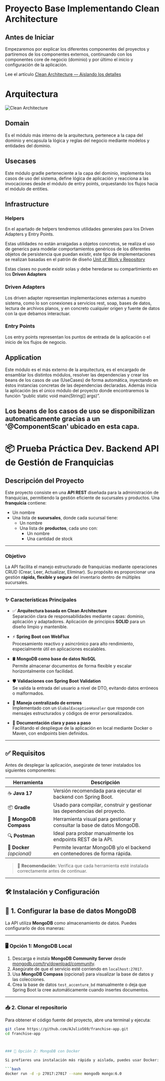 # Proyecto Base Implementando Clean Architecture

## Antes de Iniciar

Empezaremos por explicar los diferentes componentes del proyectos y partiremos de los componentes externos, continuando con los componentes core de negocio (dominio) y por último el inicio y configuración de la aplicación.

Lee el artículo [Clean Architecture — Aislando los detalles](https://medium.com/bancolombia-tech/clean-architecture-aislando-los-detalles-4f9530f35d7a)

# Arquitectura

![Clean Architecture](https://miro.medium.com/max/1400/1*ZdlHz8B0-qu9Y-QO3AXR_w.png)

## Domain

Es el módulo más interno de la arquitectura, pertenece a la capa del dominio y encapsula la lógica y reglas del negocio mediante modelos y entidades del dominio.

## Usecases

Este módulo gradle perteneciente a la capa del dominio, implementa los casos de uso del sistema, define lógica de aplicación y reacciona a las invocaciones desde el módulo de entry points, orquestando los flujos hacia el módulo de entities.

## Infrastructure

### Helpers

En el apartado de helpers tendremos utilidades generales para los Driven Adapters y Entry Points.

Estas utilidades no están arraigadas a objetos concretos, se realiza el uso de generics para modelar comportamientos
genéricos de los diferentes objetos de persistencia que puedan existir, este tipo de implementaciones se realizan
basadas en el patrón de diseño [Unit of Work y Repository](https://medium.com/@krzychukosobudzki/repository-design-pattern-bc490b256006)

Estas clases no puede existir solas y debe heredarse su compartimiento en los **Driven Adapters**

### Driven Adapters

Los driven adapter representan implementaciones externas a nuestro sistema, como lo son conexiones a servicios rest,
soap, bases de datos, lectura de archivos planos, y en concreto cualquier origen y fuente de datos con la que debamos
interactuar.

### Entry Points

Los entry points representan los puntos de entrada de la aplicación o el inicio de los flujos de negocio.

## Application

Este módulo es el más externo de la arquitectura, es el encargado de ensamblar los distintos módulos, resolver las dependencias y crear los beans de los casos de use (UseCases) de forma automática, inyectando en éstos instancias concretas de las dependencias declaradas. Además inicia la aplicación (es el único módulo del proyecto donde encontraremos la función “public static void main(String[] args)”.

**Los beans de los casos de uso se disponibilizan automaticamente gracias a un '@ComponentScan' ubicado en esta capa.**
---
# 📦 Prueba Práctica Dev. Backend API de Gestión de Franquicias

## Descripción del Proyecto
Este proyecto consiste en una **API REST** diseñada para la administración de franquicias, permitiendo la gestión eficiente de sucursales y productos.
Una **franquicia** contiene:
- Un nombre
- Una lista de **sucursales**, donde cada sucursal tiene:
  - Un nombre
  - Una lista de **productos**, cada uno con:
    - Un nombre
    - Una cantidad de stock
      
---
###  Objetivo

La API facilita el manejo estructurado de franquicias mediante operaciones CRUD (Crear, Leer, Actualizar, Eliminar). Su propósito es proporcionar una gestión **rápida, flexible y segura** del inventario dentro de múltiples sucursales.

---

### ✨ Características Principales

- ✅ **Arquitectura basada en Clean Architecture**  
  Separación clara de responsabilidades mediante capas: dominio, aplicación y adaptadores. Aplicación de principios **SOLID** para un diseño limpio y mantenible.

- ⚡ **Spring Boot con WebFlux**  
  Procesamiento reactivo y asincrónico para alto rendimiento, especialmente útil en aplicaciones escalables.

- 🛢️ **MongoDB como base de datos NoSQL**  
  Permite almacenar documentos de forma flexible y escalar horizontalmente con facilidad.

- 🛡️ **Validaciones con Spring Boot Validation**  
  Se valida la entrada del usuario a nivel de DTO, evitando datos erróneos o malformados.

- 🚨 **Manejo centralizado de errores**  
  Implementado con un `GlobalExceptionHandler` que responde con mensajes estructurados y códigos de error personalizados.

- 📄 **Documentación clara y paso a paso**  
  Facilitando el despliegue de la aplicación en local mediante Docker o Maven, con endpoints bien definidos.

---
## ✅ Requisitos

Antes de desplegar la aplicación, asegúrate de tener instalados los siguientes componentes:

| Herramienta                 | Descripción                                                                  |
|-----------------------------|------------------------------------------------------------------------------|
| ☕ **Java 17**             | Versión recomendada para ejecutar el backend con Spring Boot.                |
| 📦 **Gradle**              | Usado para compilar, construir y gestionar las dependencias del proyecto.    |
| 🧭 **MongoDB Compass**     | Herramienta visual para gestionar y consultar la base de datos MongoDB.      |
| 🔍 **Postman**             | Ideal para probar manualmente los endpoints REST de la API.                  |
| 🐳 **Docker** *(opcional)* | Permite levantar MongoDB y/o el backend en contenedores de forma rápida.     |

> 🔧 **Recomendación:** Verifica que cada herramienta esté instalada correctamente antes de continuar.  

---
## 🛠️ Instalación y Configuración

## 🔧 1. Configurar la base de datos MongoDB  

La API utiliza **MongoDB** como almacenamiento de datos. Puedes configurarlo de dos maneras:

---

### 🖥️ Opción 1: MongoDB Local

1. Descarga e instala **MongoDB Community Server** desde [mongodb.com/try/download/community](https://www.mongodb.com/try/download/community).
2. Asegúrate de que el servicio esté corriendo en `localhost:27017`.
3. Usa **MongoDB Compass** (opcional) para visualizar la base de datos y las colecciones.
4. Crea la base de datos `test_accenture_bd` manualmente o deja que Spring Boot la cree automáticamente cuando insertes documentos.

---
### 📥 2. Clonar el repositorio

Para obtener el código fuente del proyecto, abre una terminal y ejecuta:

```bash
git clone https://github.com/AJulio569/franchise-app.git
cd franchise-app



### 🐳 Opción 2: MongoDB con Docker

Si prefieres una instalación más rápida y aislada, puedes usar Docker:

```bash
docker run -d -p 27017:27017 --name mongodb mongo:6.0

